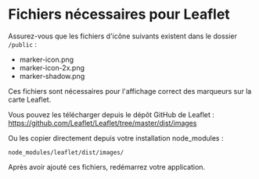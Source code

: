 # Fichiers nécessaires pour Leaflet

Assurez-vous que les fichiers d'icône suivants existent dans le dossier `/public` :

- marker-icon.png
- marker-icon-2x.png
- marker-shadow.png

Ces fichiers sont nécessaires pour l'affichage correct des marqueurs sur la carte Leaflet.

Vous pouvez les télécharger depuis le dépôt GitHub de Leaflet :
https://github.com/Leaflet/Leaflet/tree/master/dist/images

Ou les copier directement depuis votre installation node_modules :
```
node_modules/leaflet/dist/images/
```

Après avoir ajouté ces fichiers, redémarrez votre application.
